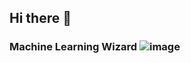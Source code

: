 ## Hi there 👋

<!--
**OmkarPro/OmkarPro** is a ✨ _special_ ✨ repository because its `README.md` (this file) appears on your GitHub profile.

Here are some ideas to get you started:

- 🌱 I’m currently learning Machine Learning Techniques
- 

-->
### Machine Learning Wizard ![image](https://user-images.githubusercontent.com/75207168/124494051-00228680-ddd4-11eb-8b42-8ea0cbdd23f3.png) 

